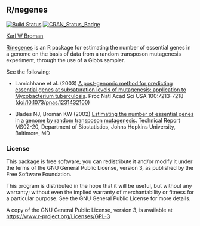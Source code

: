 ## R/negenes

[![Build Status](https://travis-ci.org/kbroman/negenes.svg?branch=master)](https://travis-ci.org/kbroman/negenes)
[![CRAN_Status_Badge](https://www.r-pkg.org/badges/version/negenes)](https://cran.r-project.org/package=negenes)

[Karl W Broman](https://kbroman.org)

[R/negenes](https://github.com/kbroman/negenes) is an R package for estimating the number of essential genes
in a genome on the basis of data from a random transposon mutagenesis
experiment, through the use of a Gibbs sampler.

See the following:

- Lamichhane et al. (2003) [A post-genomic method for predicting
  essential genes at subsaturation levels of mutagenesis: application
  to Mycobacterium tuberculosis](https://www.biostat.wisc.edu/~kbroman/publications/mutagenesis.pdf).
  Proc Natl Acad Sci USA 100:7213-7218
  ([doi:10.1073/pnas.1231432100](https://doi.org/10.1073/pnas.1231432100))

- Blades NJ, Broman KW (2002)
  [Estimating the number of essential genes in a genome by random transposon mutagenesis](https://www.biostat.wisc.edu/~kbroman/publications/ms0220.pdf).
  Technical Report MS02-20, Department of Biostatistics, Johns Hopkins University, Baltimore, MD


### License

This package is free software; you can redistribute it and/or modify it
under the terms of the GNU General Public License, version 3, as
published by the Free Software Foundation.

This program is distributed in the hope that it will be useful, but
without any warranty; without even the implied warranty of
merchantability or fitness for a particular purpose.  See the GNU
General Public License for more details.

A copy of the GNU General Public License, version 3, is available at
<https://www.r-project.org/Licenses/GPL-3>
